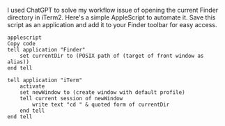 I used ChatGPT to solve my workflow issue of opening the current Finder directory in iTerm2. Here's a simple AppleScript to automate it. Save this script as an application and add it to your Finder toolbar for easy access.

```
applescript
Copy code
tell application "Finder"
    set currentDir to (POSIX path of (target of front window as alias))
end tell

tell application "iTerm"
    activate
    set newWindow to (create window with default profile)
    tell current session of newWindow
        write text "cd " & quoted form of currentDir
    end tell
end tell
```
